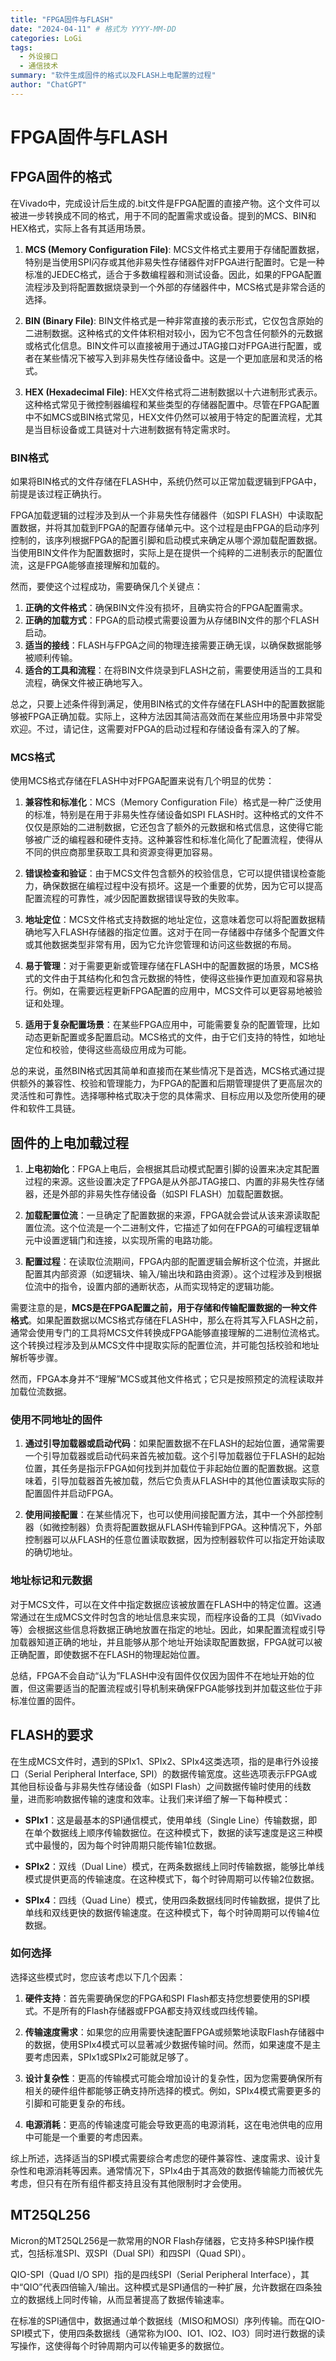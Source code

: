 ```yaml
---
title: "FPGA固件与FLASH"
date: "2024-04-11" # 格式为 YYYY-MM-DD
categories: LoGi
tags:
  - 外设接口
  - 通信技术
summary: "软件生成固件的格式以及FLASH上电配置的过程"
author: "ChatGPT"
---
```


# FPGA固件与FLASH
## FPGA固件的格式
在Vivado中，完成设计后生成的.bit文件是FPGA配置的直接产物。这个文件可以被进一步转换成不同的格式，用于不同的配置需求或设备。提到的MCS、BIN和HEX格式，实际上各有其适用场景。

1. **MCS (Memory Configuration File)**: MCS文件格式主要用于存储配置数据，特别是当使用SPI闪存或其他非易失性存储器件对FPGA进行配置时。它是一种标准的JEDEC格式，适合于多数编程器和测试设备。因此，如果的FPGA配置流程涉及到将配置数据烧录到一个外部的存储器件中，MCS格式是非常合适的选择。

2. **BIN (Binary File)**: BIN文件格式是一种非常直接的表示形式，它仅包含原始的二进制数据。这种格式的文件体积相对较小，因为它不包含任何额外的元数据或格式化信息。BIN文件可以直接被用于通过JTAG接口对FPGA进行配置，或者在某些情况下被写入到非易失性存储设备中。这是一个更加底层和灵活的格式。

3. **HEX (Hexadecimal File)**: HEX文件格式将二进制数据以十六进制形式表示。这种格式常见于微控制器编程和某些类型的存储器配置中。尽管在FPGA配置中不如MCS或BIN格式常见，HEX文件仍然可以被用于特定的配置流程，尤其是当目标设备或工具链对十六进制数据有特定需求时。

### BIN格式

如果将BIN格式的文件存储在FLASH中，系统仍然可以正常加载逻辑到FPGA中，前提是该过程正确执行。

FPGA加载逻辑的过程涉及到从一个非易失性存储器件（如SPI FLASH）中读取配置数据，并将其加载到FPGA的配置存储单元中。这个过程是由FPGA的启动序列控制的，该序列根据FPGA的配置引脚和启动模式来确定从哪个源加载配置数据。当使用BIN文件作为配置数据时，实际上是在提供一个纯粹的二进制表示的配置位流，这是FPGA能够直接理解和加载的。

然而，要使这个过程成功，需要确保几个关键点：

1. **正确的文件格式**：确保BIN文件没有损坏，且确实符合的FPGA配置需求。
2. **正确的加载方式**：FPGA的启动模式需要设置为从存储BIN文件的那个FLASH启动。
3. **适当的接线**：FLASH与FPGA之间的物理连接需要正确无误，以确保数据能够被顺利传输。
4. **适合的工具和流程**：在将BIN文件烧录到FLASH之前，需要使用适当的工具和流程，确保文件被正确地写入。

总之，只要上述条件得到满足，使用BIN格式的文件存储在FLASH中的配置数据能够被FPGA正确加载。实际上，这种方法因其简洁高效而在某些应用场景中非常受欢迎。不过，请记住，这需要对FPGA的启动过程和存储设备有深入的了解。

### MCS格式
使用MCS格式存储在FLASH中对FPGA配置来说有几个明显的优势：

1. **兼容性和标准化**：MCS（Memory Configuration File）格式是一种广泛使用的标准，特别是在用于非易失性存储设备如SPI FLASH时。这种格式的文件不仅仅是原始的二进制数据，它还包含了额外的元数据和格式信息，这使得它能够被广泛的编程器和硬件支持。这种兼容性和标准化简化了配置流程，使得从不同的供应商那里获取工具和资源变得更加容易。

2. **错误检查和验证**：由于MCS文件包含额外的校验信息，它可以提供错误检查能力，确保数据在编程过程中没有损坏。这是一个重要的优势，因为它可以提高配置流程的可靠性，减少因配置数据错误导致的失败率。

3. **地址定位**：MCS文件格式支持数据的地址定位，这意味着您可以将配置数据精确地写入FLASH存储器的指定位置。这对于在同一存储器中存储多个配置文件或其他数据类型非常有用，因为它允许您管理和访问这些数据的布局。

4. **易于管理**：对于需要更新或管理存储在FLASH中的配置数据的场景，MCS格式的文件由于其结构化和包含元数据的特性，使得这些操作更加直观和容易执行。例如，在需要远程更新FPGA配置的应用中，MCS文件可以更容易地被验证和处理。

5. **适用于复杂配置场景**：在某些FPGA应用中，可能需要复杂的配置管理，比如动态更新配置或多配置启动。MCS格式的文件，由于它们支持的特性，如地址定位和校验，使得这些高级应用成为可能。

总的来说，虽然BIN格式因其简单和直接而在某些情况下是首选，MCS格式通过提供额外的兼容性、校验和管理能力，为FPGA的配置和后期管理提供了更高层次的灵活性和可靠性。选择哪种格式取决于您的具体需求、目标应用以及您所使用的硬件和软件工具链。



## 固件的上电加载过程

1. **上电初始化**：FPGA上电后，会根据其启动模式配置引脚的设置来决定其配置过程的来源。这些设置决定了FPGA是从外部JTAG接口、内置的非易失性存储器，还是外部的非易失性存储设备（如SPI FLASH）加载配置数据。

2. **加载配置位流**：一旦确定了配置数据的来源，FPGA就会尝试从该来源读取配置位流。这个位流是一个二进制文件，它描述了如何在FPGA的可编程逻辑单元中设置逻辑门和连接，以实现所需的电路功能。

3. **配置过程**：在读取位流期间，FPGA内部的配置逻辑会解析这个位流，并据此配置其内部资源（如逻辑块、输入/输出块和路由资源）。这个过程涉及到根据位流中的指令，设置内部的通断状态，从而实现特定的逻辑功能。

需要注意的是，**MCS是在FPGA配置之前，用于存储和传输配置数据的一种文件格式**。如果配置数据以MCS格式存储在FLASH中，那么在将其写入FLASH之前，通常会使用专门的工具将MCS文件转换成FPGA能够直接理解的二进制位流格式。这个转换过程涉及到从MCS文件中提取实际的配置位流，并可能包括校验和地址解析等步骤。

然而，FPGA本身并不“理解”MCS或其他文件格式；它只是按照预定的流程读取并加载位流数据。

### 使用不同地址的固件

1. **通过引导加载器或启动代码**：如果配置数据不在FLASH的起始位置，通常需要一个引导加载器或启动代码来首先被加载。这个引导加载器位于FLASH的起始位置，其任务是指示FPGA如何找到并加载位于非起始位置的配置数据。这意味着，引导加载器首先被加载，然后它负责从FLASH中的其他位置读取实际的配置固件并启动FPGA。

2. **使用间接配置**：在某些情况下，也可以使用间接配置方法，其中一个外部控制器（如微控制器）负责将配置数据从FLASH传输到FPGA。这种情况下，外部控制器可以从FLASH的任意位置读取数据，因为控制器软件可以指定开始读取的确切地址。

### 地址标记和元数据

对于MCS文件，可以在文件中指定数据应该被放置在FLASH中的特定位置。这通常通过在生成MCS文件时包含的地址信息来实现，而程序设备的工具（如Vivado等）会根据这些信息将数据正确地放置在指定的地址。因此，如果配置流程或引导加载器知道正确的地址，并且能够从那个地址开始读取配置数据，FPGA就可以被正确配置，即使数据不在FLASH的物理起始位置。

总结，FPGA不会自动“认为”FLASH中没有固件仅仅因为固件不在地址开始的位置，但这需要适当的配置流程或引导机制来确保FPGA能够找到并加载这些位于非标准位置的固件。


## FLASH的要求

在生成MCS文件时，遇到的SPIx1、SPIx2、SPIx4这类选项，指的是串行外设接口（Serial Peripheral Interface, SPI）的数据传输宽度。这些选项表示FPGA或其他目标设备与非易失性存储设备（如SPI Flash）之间数据传输时使用的线数量，进而影响数据传输的速度和效率。让我们来详细了解一下每种模式：

- **SPIx1**：这是最基本的SPI通信模式，使用单线（Single Line）传输数据，即在单个数据线上顺序传输数据位。在这种模式下，数据的读写速度是这三种模式中最慢的，因为每个时钟周期只能传输1位数据。

- **SPIx2**：双线（Dual Line）模式，在两条数据线上同时传输数据，能够比单线模式提供更高的传输速度。在这种模式下，每个时钟周期可以传输2位数据。

- **SPIx4**：四线（Quad Line）模式，使用四条数据线同时传输数据，提供了比单线和双线更快的数据传输速度。在这种模式下，每个时钟周期可以传输4位数据。

### 如何选择

选择这些模式时，您应该考虑以下几个因素：

1. **硬件支持**：首先需要确保您的FPGA和SPI Flash都支持您想要使用的SPI模式。不是所有的Flash存储器或FPGA都支持双线或四线传输。

2. **传输速度需求**：如果您的应用需要快速配置FPGA或频繁地读取Flash存储器中的数据，使用SPIx4模式可以显著减少数据传输时间。然而，如果速度不是主要考虑因素，SPIx1或SPIx2可能就足够了。

3. **设计复杂性**：更高的传输模式可能会增加设计的复杂性，因为您需要确保所有相关的硬件组件都能够正确支持所选择的模式。例如，SPIx4模式需要更多的引脚和可能更复杂的布线。

4. **电源消耗**：更高的传输速度可能会导致更高的电源消耗，这在电池供电的应用中可能是一个重要的考虑因素。

综上所述，选择适当的SPI模式需要综合考虑您的硬件兼容性、速度需求、设计复杂性和电源消耗等因素。通常情况下，SPIx4由于其高效的数据传输能力而被优先考虑，但只有在所有组件都支持且没有其他限制时才会使用。


## MT25QL256
Micron的MT25QL256是一款常用的NOR Flash存储器，它支持多种SPI操作模式，包括标准SPI、双SPI（Dual SPI）和四SPI（Quad SPI）。

QIO-SPI（Quad I/O SPI）指的是四线SPI（Serial Peripheral Interface），其中“QIO”代表四倍输入/输出。这种模式是SPI通信的一种扩展，允许数据在四条独立的数据线上同时传输，从而显著提高了数据传输速率。

在标准的SPI通信中，数据通过单个数据线（MISO和MOSI）序列传输。而在QIO-SPI模式下，使用四条数据线（通常称为IO0、IO1、IO2、IO3）同时进行数据的读写操作，这使得每个时钟周期内可以传输更多的数据位。